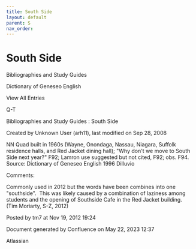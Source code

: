 ```yaml
---
title: South Side
layout: default
parent: S
nav_order:
---
```


# South Side

Bibliographies and Study Guides

Dictionary of Geneseo English

View All Entries

Q-T

Bibliographies and Study Guides : South Side

Created by  Unknown User (arh11), last modified on Sep 28, 2008

NN Quad built in 1960s (Wayne, Onondaga, Nassau, Niagara, Suffolk residence halls, and Red Jacket dining hall); &quot;Why don't we move to South Side next year?&quot; F92; Lamron use suggested but not cited, F92; obs. F94. Source: Dictionary of Geneseo English 1996 Dilluvio

Comments:

Commonly used in 2012 but the words have been combines into one &quot;southside&quot;.  This was likely caused by a combination of laziness among students and the opening of Southside Cafe in the Red Jacket building.  (Tim Moriarty, S-Z, 2012)

Posted by tm7 at Nov 19, 2012 19:24

Document generated by Confluence on May 22, 2023 12:37

Atlassian
